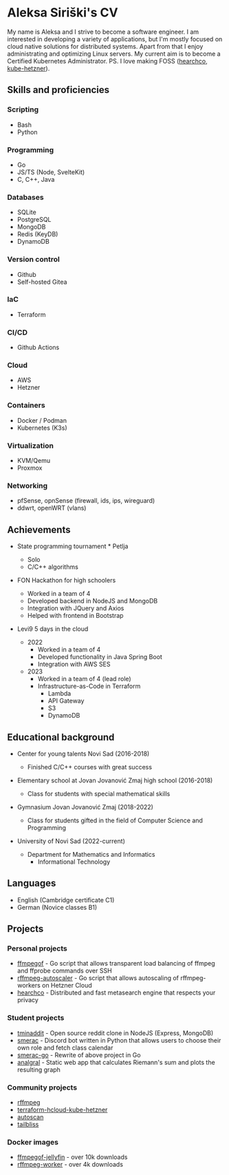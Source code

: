 # Aleksa Siriški's CV

My name is Aleksa and I strive to become a software engineer. I am interested in developing a variety of applications, but I'm mostly focused on cloud native solutions for distributed systems. Apart from that I enjoy administrating and optimizing Linux servers. My current aim is to become a Certified Kubernetes Administrator. PS. I love making FOSS ([hearchco](https://hearch.co), [kube-hetzner](https://github.com/kube-hetzner/terraform-hcloud-kube-hetzner)).

## Skills and proficiencies

### Scripting

- Bash
- Python

### Programming

- Go
- JS/TS (Node, SvelteKit)
- C, C++, Java

### Databases

- SQLite
- PostgreSQL
- MongoDB
- Redis (KeyDB)
- DynamoDB

### Version control

- Github
- Self-hosted Gitea

### IaC

- Terraform

### CI/CD

- Github Actions

### Cloud

- AWS
- Hetzner

### Containers

- Docker / Podman
- Kubernetes (K3s)

### Virtualization

- KVM/Qemu
- Proxmox

### Networking

- pfSense, opnSense (firewall, ids, ips, wireguard)
- ddwrt, openWRT (vlans)

## Achievements

- State programming tournament \* Petlja

  - Solo
  - C/C++ algorithms

- FON Hackathon for high schoolers

  - Worked in a team of 4
  - Developed backend in NodeJS and MongoDB
  - Integration with JQuery and Axios
  - Helped with frontend in Bootstrap

- Levi9 5 days in the cloud
  - 2022
    - Worked in a team of 4
    - Developed functionality in Java Spring Boot
    - Integration with AWS SES
  - 2023
    - Worked in a team of 4 (lead role)
    - Infrastructure-as-Code in Terraform
      - Lambda
      - API Gateway
      - S3
      - DynamoDB

## Educational background

- Center for young talents Novi Sad (2016-2018)

  - Finished C/C++ courses with great success

- Elementary school at Jovan Jovanović Zmaj high school (2016-2018)

  - Class for students with special mathematical skills

- Gymnasium Jovan Jovanović Zmaj (2018-2022)

  - Class for students gifted in the field of Computer Science and Programming

- University of Novi Sad (2022-current)
  - Department for Mathematics and Informatics
    - Informational Technology

## Languages

- English (Cambridge certificate C1)
- German (Novice classes B1)

## Projects

### Personal projects

- [ffmpegof](https://github.com/tminaorg/ffmpegof) - Go script that allows transparent load balancing of ffmpeg and ffprobe commands over SSH
- [rffmpeg-autoscaler](https://github.com/aleksasiriski/rffmpeg-autoscaler) - Go script that allows autoscaling of rffmpeg-workers on Hetzner Cloud
- [hearchco](https://github.com/hearchco) - Distributed and fast metasearch engine that respects your privacy

### Student projects

- [tminaddit](https://github.com/aleksasiriski/tminaddit) - Open source reddit clone in NodeJS (Express, MongoDB)
- [smerac](https://github.com/aleksasiriski/smerac) - Discord bot written in Python that allows users to choose their own role and fetch class calendar
- [smerac-go](https://github.com/aleksasiriski/smerac-go) - Rewrite of above project in Go
- [analgral](https://github.com/aleksasiriski/analgral) - Static web app that calculates Riemann's sum and plots the resulting graph

### Community projects

- [rffmpeg](https://github.com/joshuaboniface/rffmpeg)
- [terraform-hcloud-kube-hetzner](https://github.com/kube-hetzner/terraform-hcloud-kube-hetzner)
- [autoscan](https://github.com/aleksasiriski/autoscan)
- [tailbliss](https://github.com/nusserstudios/tailbliss)

### Docker images

- [ffmpegof-jellyfin](https://github.com/tminaorg/ffmpegof/pkgs/container/ffmpegof-jellyfin) - over 10k downloads
- [rffmpeg-worker](https://github.com/aleksasiriski/rffmpeg-worker/pkgs/container/rffmpeg-worker) - over 4k downloads
